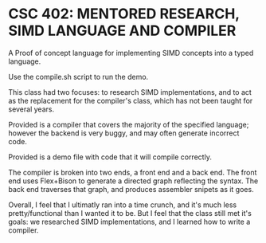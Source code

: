 # CSC 402: MENTORED RESEARCH, SIMD LANGUAGE AND COMPILER

A Proof of concept language for implementing SIMD concepts into a typed language.

Use the compile.sh script to run the demo.

This class had two focuses: to research SIMD implementations, and to act as the 
replacement for the compiler's class, which has not been taught for several years.

Provided is a compiler that covers the majority of the specified language;
however the backend is very buggy, and may often generate incorrect code.

Provided is a demo file with code that it will compile correctly.

The compiler is broken into two ends, a front end and a back end.
The front end uses Flex+Bison to generate a directed graph reflecting the syntax.
The back end traverses that graph, and produces assembler snipets as it goes.

Overall, I feel that I ultimatly ran into a time crunch, and it's much
less pretty/functional than I wanted it to be.
But I feel that the class still met it's goals: we researched SIMD implementations,
and I learned how to write a compiler.

